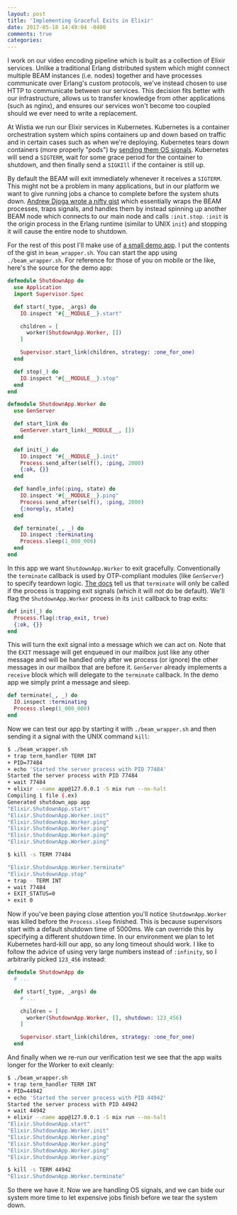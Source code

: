```yaml
---
layout: post
title: 'Implementing Graceful Exits in Elixir'
date: 2017-05-18 14:49:04 -0400
comments: true
categories:
---
```


I work on our video encoding pipeline which is built as a collection of Elixir services. Unlike a traditional
Erlang distributed system which might connect multiple BEAM instances (i.e. nodes) together and have processes
communicate over Erlang's custom protocols, we've instead chosen to use HTTP to communicate between our services.
This decision fits better with our infrastructure, allows us to transfer knowledge from other applications (such
as nginx), and ensures our services won't become too coupled should we ever need to write a replacement.

At Wistia we run our Elixir services in Kubernetes. Kubernetes is a container orchestration
system which spins containers up and down based on traffic and in certain cases such as when we're deploying.
Kubernetes tears down containers (more properly "pods") by [sending them OS signals](https://kubernetes.io/docs/concepts/workloads/pods/pod/#termination-of-pods).
Kubernetes will send a `SIGTERM`, wait for some grace period for the container to shutdown, and then finally send a `SIGKIll` if the container is still up.

By default the BEAM will exit immediately whenever it receives a `SIGTERM`. This might not be a problem in
many applications, but in our platform we want to give running jobs a chance to complete before the system
shuts down. [Andrew Djoga wrote a nifty gist](https://gist.github.com/Djo/bfa9fa75928ce432ec51) which essentially
wraps the BEAM processes, traps signals, and handles them by instead spinning up another BEAM node which connects to our
main node and calls `:init.stop`. `:init` is the origin process in the Erlang runtime (similar to UNIX `init`) and stopping
it will cause the entire node to shutdown.

For the rest of this post I'll make use of [a small demo app](https://github.com/jbodah/shutdown_app). I put the contents of the
gist in `beam_wrapper.sh`. You can start the app using `./beam_wrapper.sh`. For reference for those of you on mobile or the like,
here's the source for the demo app:

```ex
defmodule ShutdownApp do
  use Application
  import Supervisor.Spec

  def start(_type, _args) do
    IO.inspect "#{__MODULE__}.start"

    children = [
      worker(ShutdownApp.Worker, [])
    ]

    Supervisor.start_link(children, strategy: :one_for_one)
  end

  def stop(_) do
    IO.inspect "#{__MODULE__}.stop"
  end
end

defmodule ShutdownApp.Worker do
  use GenServer

  def start_link do
    GenServer.start_link(__MODULE__, [])
  end

  def init(_) do
    IO.inspect "#{__MODULE__}.init"
    Process.send_after(self(), :ping, 2000)
    {:ok, {}}
  end

  def handle_info(:ping, state) do
    IO.inspect "#{__MODULE__}.ping"
    Process.send_after(self(), :ping, 2000)
    {:noreply, state}
  end

  def terminate(_, _) do
    IO.inspect :terminating
    Process.sleep(1_000_000)
  end
end
```

In this app we want `ShutdownApp.Worker` to exit gracefully. Conventionally the `terminate` callback is used by OTP-compliant
modules (like `GenServer`) to specify teardown logic. [The docs](https://hexdocs.pm/elixir/GenServer.html#c:terminate/2)
tell us that `terminate` will only be called if the process is trapping exit signals (which it will *not* do be default).
We'll flag the `ShutdownApp.Worker` process in its `init` callback to trap exits:

```ex
def init(_) do
  Process.flag(:trap_exit, true)
  {:ok, {}}
end
```

This will turn the exit signal into a message which we can act on. Note that the `EXIT` message will get enqueued in our mailbox just like
any other message and will be handled only after we process (or ignore) the other messages in our mailbox that are before it.
`GenServer` already implements a `receive` block which will delegate to the `terminate` callback. In the demo app we simply print a message and sleep.

```ex
def terminate(_, _) do
  IO.inspect :terminating
  Process.sleep(1_000_000)
end
```

Now we can test our app by starting it with `./beam_wrapper.sh` and then sending it a signal with the UNIX command `kill`:

```sh
$ ./beam_wrapper.sh
+ trap term_handler TERM INT
+ PID=77484
+ echo 'Started the server process with PID 77484'
Started the server process with PID 77484
+ wait 77484
+ elixir --name app@127.0.0.1 -S mix run --no-halt
Compiling 1 file (.ex)
Generated shutdown_app app
"Elixir.ShutdownApp.start"
"Elixir.ShutdownApp.Worker.init"
"Elixir.ShutdownApp.Worker.ping"
"Elixir.ShutdownApp.Worker.ping"
"Elixir.ShutdownApp.Worker.ping"
"Elixir.ShutdownApp.Worker.ping"

$ kill -s TERM 77484

"Elixir.ShutdownApp.Worker.terminate"
"Elixir.ShutdownApp.stop"
+ trap - TERM INT
+ wait 77484
+ EXIT_STATUS=0
+ exit 0
```

Now if you've been paying close attention you'll notice `ShutdownApp.Worker` was killed before the `Process.sleep` finished. This is because supervisors start
with a default shutdown time of 5000ms. We can override this by specifying a different shutdown time. In our environment we plan to let Kubernetes hard-kill our
app, so any long timeout should work. I like to follow the advice of using very large numbers instead of `:infinity`, so I arbitrarily picked `123_456` instead:

```ex
defmodule ShutdownApp do
  # ...

  def start(_type, _args) do
    # ...

    children = [
      worker(ShutdownApp.Worker, [], shutdown: 123_456)
    ]

    Supervisor.start_link(children, strategy: :one_for_one)
  end
```

And finally when we re-run our verification test we see that the app waits longer for the Worker to exit cleanly:

```sh
$ ./beam_wrapper.sh
+ trap term_handler TERM INT
+ PID=44942
+ echo 'Started the server process with PID 44942'
Started the server process with PID 44942
+ wait 44942
+ elixir --name app@127.0.0.1 -S mix run --no-halt
"Elixir.ShutdownApp.start"
"Elixir.ShutdownApp.Worker.init"
"Elixir.ShutdownApp.Worker.ping"
"Elixir.ShutdownApp.Worker.ping"
"Elixir.ShutdownApp.Worker.ping"
"Elixir.ShutdownApp.Worker.ping"

$ kill -s TERM 44942
"Elixir.ShutdownApp.Worker.terminate"
```

So there we have it. Now we are handling OS signals, and we can bide our system more time to let expensive jobs finish before we tear the system down.
